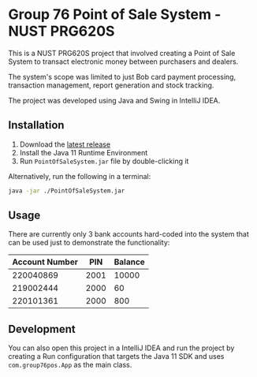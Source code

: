 # Group 76 Point of Sale System - NUST PRG620S 

This is a NUST PRG620S  project that involved creating a Point of Sale System to transact electronic money between purchasers and dealers.

The system's scope was limited to just Bob card payment processing, transaction management, report generation and stock tracking.

The project was developed using Java and Swing in IntelliJ IDEA.

## Installation

1. Download the [latest release](https://github.com/siphomateke/Group76Pos/releases/latest)
2. Install the Java 11 Runtime Environment 
3. Run `PointOfSaleSystem.jar` file by double-clicking it

Alternatively, run the following in a terminal:

```bash
java -jar ./PointOfSaleSystem.jar
```

## Usage

There are currently only 3 bank accounts hard-coded into the system that can be used just to demonstrate the functionality:

| Account Number | PIN  | Balance |
| -------------- | ---- | ------- |
| 220040869      | 2001 | 10000   |
| 219002444      | 2000 | 60      |
| 220101361      | 2000 | 800     |

## Development

You can also open this project in a IntelliJ IDEA and run the project by creating a Run configuration that targets the Java 11 SDK and uses `com.group76pos.App` as the main class. 


